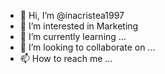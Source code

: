 - 👋 Hi, I’m @inacristea1997
- 👀 I’m interested in Marketing
- 🌱 I’m currently learning ...
- 💞️ I’m looking to collaborate on ...
- 📫 How to reach me ...
